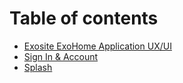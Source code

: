 # Table of contents

* [Exosite ExoHome Application UX/UI](README.md)
* [Sign In & Account](sign-in-and-account.md)
* [Splash](untitled.md)

